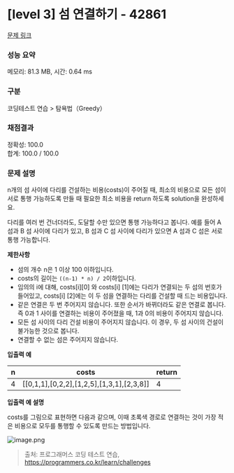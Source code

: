 # [level 3] 섬 연결하기 - 42861 

[문제 링크](https://school.programmers.co.kr/learn/courses/30/lessons/42861) 

### 성능 요약

메모리: 81.3 MB, 시간: 0.64 ms

### 구분

코딩테스트 연습 > 탐욕법（Greedy）

### 채점결과

정확성: 100.0<br/>합계: 100.0 / 100.0

### 문제 설명

<p>n개의 섬 사이에 다리를 건설하는 비용(costs)이 주어질 때, 최소의 비용으로 모든 섬이 서로 통행 가능하도록 만들 때 필요한 최소 비용을 return 하도록 solution을 완성하세요.</p>

<p>다리를 여러 번 건너더라도, 도달할 수만 있으면 통행 가능하다고 봅니다. 예를 들어 A 섬과 B 섬 사이에 다리가 있고, B 섬과 C 섬 사이에 다리가 있으면 A 섬과 C 섬은 서로 통행 가능합니다.</p>

<p><strong>제한사항</strong></p>

<ul>
<li>섬의 개수 n은 1 이상 100 이하입니다.</li>
<li>costs의 길이는 <code>((n-1) * n) / 2</code>이하입니다.</li>
<li>임의의 i에 대해, costs[i][0] 와 costs[i] [1]에는 다리가 연결되는 두 섬의 번호가 들어있고, costs[i] [2]에는 이 두 섬을 연결하는 다리를 건설할 때 드는 비용입니다.</li>
<li>같은 연결은 두 번 주어지지 않습니다. 또한 순서가 바뀌더라도 같은 연결로 봅니다. 즉 0과 1 사이를 연결하는 비용이 주어졌을 때, 1과 0의 비용이 주어지지 않습니다.</li>
<li>모든 섬 사이의 다리 건설 비용이 주어지지 않습니다. 이 경우, 두 섬 사이의 건설이 불가능한 것으로 봅니다.</li>
<li>연결할 수 없는 섬은 주어지지 않습니다.</li>
</ul>

<p><strong>입출력 예</strong></p>
<table class="table">
        <thead><tr>
<th>n</th>
<th>costs</th>
<th>return</th>
</tr>
</thead>
        <tbody><tr>
<td>4</td>
<td>[[0,1,1],[0,2,2],[1,2,5],[1,3,1],[2,3,8]]</td>
<td>4</td>
</tr>
</tbody>
      </table>
<p><strong>입출력 예 설명</strong></p>

<p>costs를 그림으로 표현하면 다음과 같으며, 이때 초록색 경로로 연결하는 것이 가장 적은 비용으로 모두를 통행할 수 있도록 만드는 방법입니다.</p>

<p><img src="https://grepp-programmers.s3.amazonaws.com/files/production/13e2952057/f2746a8c-527c-4451-9a73-42129911fe17.png" title="" alt="image.png"></p>


> 출처: 프로그래머스 코딩 테스트 연습, https://programmers.co.kr/learn/challenges